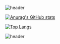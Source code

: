 ![header](https://capsule-render.vercel.app/api?type=waving&color=gradient&text=%20YoungJinn%20%20&height=200&fontSize=90)



[![Anurag's GitHub stats](https://github-readme-stats.vercel.app/api?username=kimyoungjin98&theme=dark)](https://github.com/anuraghazra/github-readme-stats)

[![Top Langs](https://github-readme-stats.vercel.app/api/top-langs/?username=kimyoungjin98&layout=compact)](https://github.com/anuraghazra/github-readme-stats)


![header](https://capsule-render.vercel.app/api?type=waving&reversal=true&color=gradient&text=%20%20%20&height=200&fontSize=90)



